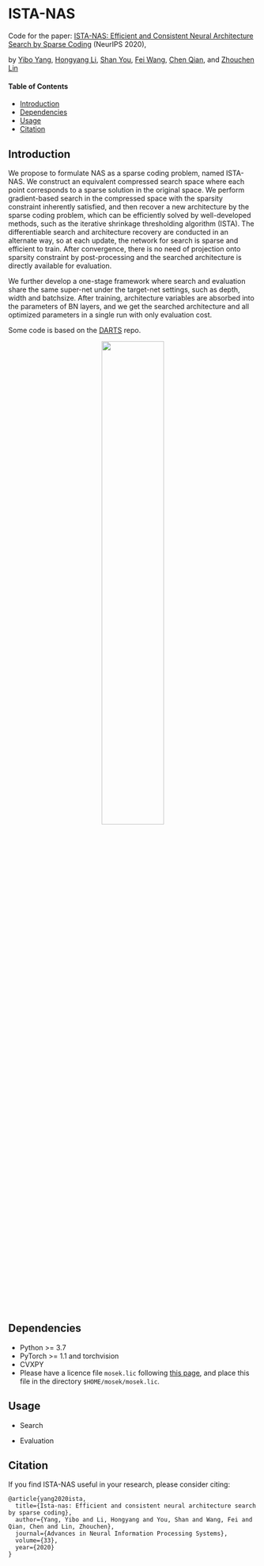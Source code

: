 # ISTA-NAS
Code for the paper: [ISTA-NAS: Efficient and Consistent Neural Architecture Search by Sparse Coding](https://papers.nips.cc/paper/2020/file/76cf99d3614e23eabab16fb27e944bf9-Paper.pdf) (NeurIPS 2020),

by [Yibo Yang](https://iboing.github.io/index.html), [Hongyang Li](https://zero-lab-pku.github.io/personwise/lihongyang/), [Shan You](https://shanyou92.github.io/), [Fei Wang](http://wangfei.info/), [Chen Qian](https://scholar.google.com.hk/citations?user=AerkT0YAAAAJ&hl=en), and [Zhouchen Lin](https://zhouchenlin.github.io/)

#### Table of Contents
- [Introduction](#introduction)
- [Dependencies](#dependencies)
- [Usage](#usage)
- [Citation](#citation)

## Introduction
We propose to formulate NAS as a sparse coding problem, named ISTA-NAS. We construct an equivalent compressed search space where each point corresponds to a sparse solution in the original space. We perform gradient-based search in the compressed space with the sparsity constraint inherently satisfied, and then recover a new architecture by the sparse coding problem, which can be efficiently solved by well-developed methods, such as the iterative shrinkage thresholding algorithm (ISTA). The differentiable search and architecture recovery are conducted in an alternate way, so at each update, the network for
search is sparse and efficient to train. After convergence, there is no need of projection onto sparsity constraint by post-processing and the searched architecture is directly available for evaluation.

We further develop a one-stage framework where search and evaluation share the same super-net under the target-net settings, such as depth, width and batchsize. After training, architecture variables are absorbed into the parameters of BN layers, and we get the searched architecture and all optimized parameters in a single run with only evaluation cost.

Some code is based on the [DARTS](https://github.com/quark0/darts) repo.

<div align="center">
  <img style="height: 50%; width: 50%;" src="https://raw.githubusercontent.com/iboing/ISTA-NAS/main/fig.png"/>
</div>

## Dependencies
- Python >= 3.7
- PyTorch >= 1.1 and torchvision
- CVXPY
- Please have a licence file `mosek.lic` following [this page](https://docs.mosek.com/9.2/licensing/quickstart.html#i-don-t-have-a-license-file-yet), and place this file in the directory `$HOME/mosek/mosek.lic`.

## Usage
- Search

- Evaluation

## Citation
If you find ISTA-NAS useful in your research, please consider citing:
```
@article{yang2020ista,
  title={Ista-nas: Efficient and consistent neural architecture search by sparse coding},
  author={Yang, Yibo and Li, Hongyang and You, Shan and Wang, Fei and Qian, Chen and Lin, Zhouchen},
  journal={Advances in Neural Information Processing Systems},
  volume={33},
  year={2020}
}
```
